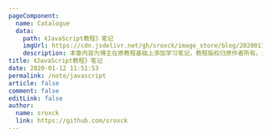 ```yaml
---
pageComponent:
  name: Catalogue
  data:
    path: 《JavaScript教程》笔记
    imgUrl: https://cdn.jsdelivr.net/gh/sroxck/image_store/blog/20200112120340.png
    description: 本章内容为博主在原教程基础上添加学习笔记，教程版权归原作者所有。来源：<a href='https://wangdoc.com/javascript/' target='_blank'>JavaScript教程</a>
title: 《JavaScript教程》笔记
date: 2020-01-12 11:51:53
permalink: /note/javascript
article: false
comment: false
editLink: false
author:
  name: sroxck
  link: https://github.com/sroxck
---
```


